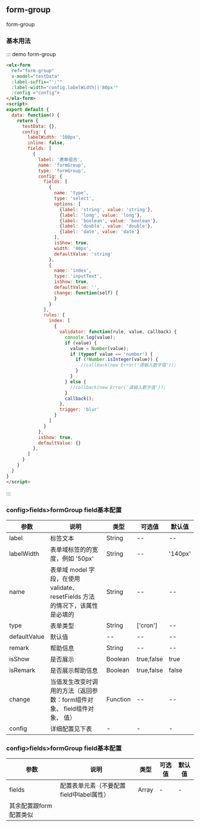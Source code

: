 ## form-group

form-group

### 基本用法


::: demo form-group
```html
<elx-form
  ref="form-group"
  v-model="testData"
  :label-suffix="':'"
  :label-width="config.labelWidth||'80px'"
  :config ="config">
</elx-form>
<script>
export default {
  data: function() {
    return {
      testData: {},
      config: {
        labelWidth: '100px',
        inline: false,
        fields: [
          {
            label: '表单组合',
            name: 'formGroup',
            type: 'formGroup',
            config: {
              fields: [
                {
                  name: 'type',
                  type: 'select',
                  options: [
                    {label: 'string', value: 'string'},
                    {label: 'long', value: 'long'},
                    {label: 'boolean', value: 'boolean'},
                    {label: 'double', value: 'double'},
                    {label: 'date', value: 'date'}
                  ],
                  isShow: true,
                  width: '80px',
                  defaultValue: 'string'
                },
                {
                  name: 'index',
                  type: 'inputText',
                  isShow: true,
                  defaultValue: '',
                  change: function(self) {
                  }
                }
              ],
              rules: {
                index: [
                  {
                    validator: function(rule, value, callback) {
                      console.log(value);
                      if (value) {
                        value = Number(value);
                        if (typeof value == 'number') {
                          if (!Number.isInteger(value)) {
                            //callback(new Error('请输入数字值'));
                          }
                        }
                      } else {
                        //callback(new Error('请输入数字值'));
                      }
                      callback();
                    },
                    trigger: 'blur'
                  }
                ]
              }
            },
            isShow: true,
            defaultValue: {}
          },
        ]
      }
    }
  }
}
</script>
```
:::

### config>fields>formGroup field基本配置
| 参数      | 说明          | 类型      | 可选值                           | 默认值  |
|---------- |-------------- |---------- |--------------------------------  |-------- |
| label | 标签文本 | String | -- | -- |
| labelWidth | 表单域标签的的宽度，例如 '50px' | String | -- | '140px' |
| name | 表单域 model 字段，在使用 validate、resetFields 方法的情况下，该属性是必填的 | String | -- | -- |
| type | 表单类型 | String | ['cron'] | -- |
| defaultValue | 默认值 | -- | -- | -- |
| remark | 帮助信息 | String | -- | -- |
| isShow | 是否展示 | Boolean | true,false | true |
| isRemark | 是否展示帮助信息 | Boolean | true,false | false |
| change | 当值发生改变时调用的方法（返回参数：form组件对象、 field组件对象、 值） | Function | -- | -- |
| config | 详细配置见下表 | - | - | - |

### config>fields>formGroup field基本配置
| 参数      | 说明          | 类型      | 可选值                           | 默认值  |
|---------- |-------------- |---------- |--------------------------------  |-------- |
| fields | 配置表单元素（不要配置field中label属性） | Array | - | - |
| 其余配置跟form配置类似 | | | | |
